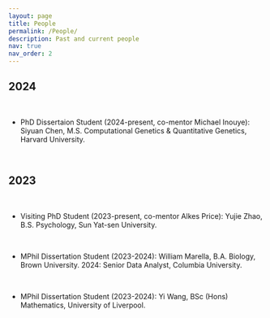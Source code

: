 ```yaml
---
layout: page
title: People
permalink: /People/
description: Past and current people
nav: true
nav_order: 2
---
```

## 2024
<br>

* PhD Dissertaion Student (2024-present, co-mentor Michael Inouye): Siyuan Chen, M.S. Computational Genetics & Quantitative Genetics, Harvard University.

<br>

## 2023
<br>

* Visiting PhD Student (2023-present, co-mentor Alkes Price): Yujie Zhao, B.S. Psychology, Sun Yat-sen University. 

<br>

* MPhil Dissertation Student (2023-2024): William Marella, B.A. Biology, Brown University. 2024: Senior Data Analyst, Columbia University.

<br>

* MPhil Dissertation Student (2023-2024): Yi Wang, BSc (Hons) Mathematics, University of Liverpool. 

<br>

 